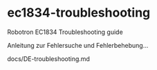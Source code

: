 # ec1834-troubleshooting
Robotron EC1834 Troubleshooting guide

Anleitung zur Fehlersuche und Fehlerbehebung...

docs/DE-troubleshooting.md
